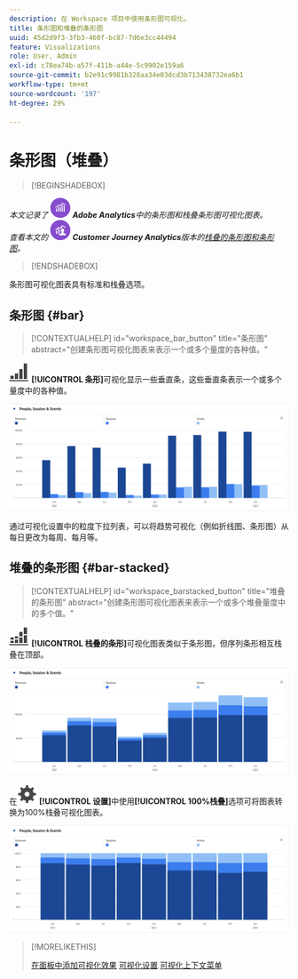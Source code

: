 ```yaml
---
description: 在 Workspace 项目中使用条形图可视化。
title: 条形图和堆叠的条形图
uuid: 45d2d9f3-3fb3-460f-bc87-7d6e3cc44494
feature: Visualizations
role: User, Admin
exl-id: c78ea74b-a57f-411b-a44e-5c9902e159a6
source-git-commit: b2e91c9981b328aa34e03dcd3b713438732ea6b1
workflow-type: tm+mt
source-wordcount: '197'
ht-degree: 29%

---
```


# 条形图（堆叠）

>[!BEGINSHADEBOX]

_本文记录了_ ![AdobeAnalytics](/help/assets/icons/AdobeAnalytics.svg) _**Adobe Analytics**&#x200B;中的条形图和栈叠条形图可视化图表。_<br/>_查看本文的_ ![CustomerJourneyAnalytics](/help/assets/icons/CustomerJourneyAnalytics.svg) _**Customer Journey Analytics**&#x200B;版本的[栈叠的条形图和条形图](https://experienceleague.adobe.com/en/docs/analytics-platform/using/cja-workspace/visualizations/bar)。_

>[!ENDSHADEBOX]

条形图可视化图表具有标准和栈叠选项。

## 条形图 {#bar}

<!-- markdownlint-disable MD034 -->

>[!CONTEXTUALHELP]
>id="workspace_bar_button"
>title="条形图"
>abstract="创建条形图可视化图表来表示一个或多个量度的各种值。"

<!-- markdownlint-enable MD034 -->


![GraphBarVertical](/help/assets/icons/GraphBarVertical.svg) **[!UICONTROL 条形]**&#x200B;可视化显示一些垂直条，这些垂直条表示一个或多个量度中的各种值。

![虚拟条形图可视化图表，显示多个量度，包括页面查看次数、访问次数、登录次数和退出次数。](assets/bar.png)

通过可视化设置中的粒度下拉列表，可以将趋势可视化（例如折线图、条形图）从每日更改为每周、每月等。

## 堆叠的条形图 {#bar-stacked}

<!-- markdownlint-disable MD034 -->

>[!CONTEXTUALHELP]
>id="workspace_barstacked_button"
>title="堆叠的条形图"
>abstract="创建条形图可视化图表来表示一个或多个堆叠量度中的多个值。"

<!-- markdownlint-enable MD034 -->


![GraphBarVerticalStacked](/help/assets/icons/GraphBarVerticalStacked.svg) **[!UICONTROL 栈叠的条形]**&#x200B;可视化图表类似于条形图，但序列条形相互栈叠在顶部。

![显示多个量度的栈叠条形图。](assets/bar-stacked.png)

在![设置](/help/assets/icons/Setting.svg) **[!UICONTROL 设置]**&#x200B;中使用&#x200B;**[!UICONTROL 100%栈叠]**&#x200B;选项可将图表转换为100%栈叠可视化图表。

![100%栈叠条形图。](assets/bar-stacked100.png)

>[!MORELIKETHIS]
>
>[在面板中添加可视化效果](/help/analyze/analysis-workspace/visualizations/freeform-analysis-visualizations.md#add-visualizations-to-a-panel)
>[可视化设置](/help/analyze/analysis-workspace/visualizations/freeform-analysis-visualizations.md#settings)
>[可视化上下文菜单](/help/analyze/analysis-workspace/visualizations/freeform-analysis-visualizations.md#context-menu)
>